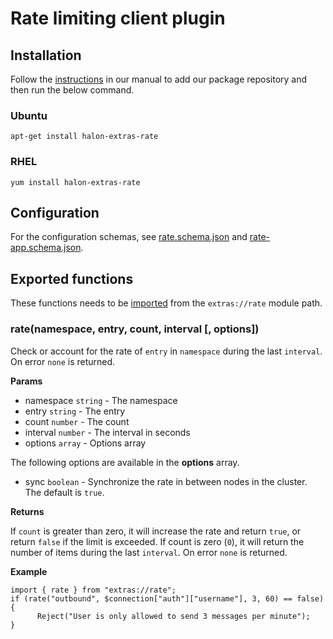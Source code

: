 # Rate limiting client plugin

## Installation

Follow the [instructions](https://docs.halon.io/manual/comp_install.html#installation) in our manual to add our package repository and then run the below command.

### Ubuntu

```
apt-get install halon-extras-rate
```

### RHEL

```
yum install halon-extras-rate
```

## Configuration
For the configuration schemas, see [rate.schema.json](rate.schema.json) and [rate-app.schema.json](rate-app.schema.json).

## Exported functions

These functions needs to be [imported](https://docs.halon.io/hsl/structures.html#import) from the `extras://rate` module path.

### rate(namespace, entry, count, interval [, options])

Check or account for the rate of `entry` in `namespace` during the last `interval`. On error `none` is returned.

**Params**

- namespace `string` - The namespace
- entry `string` - The entry
- count `number` - The count
- interval `number` - The interval in seconds
- options `array` - Options array

The following options are available in the **options** array.

- sync `boolean` - Synchronize the rate in between nodes in the cluster. The default is `true`.

**Returns**

If `count` is greater than zero, it will increase the rate and return `true`, or return `false` if the limit is exceeded. If count is zero (`0`), it will return the number of items during the last `interval`. On error `none` is returned.

**Example**

```
import { rate } from "extras://rate";
if (rate("outbound", $connection["auth"]["username"], 3, 60) == false) {
      Reject("User is only allowed to send 3 messages per minute");
}
```